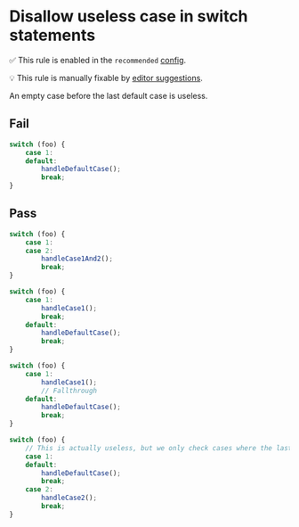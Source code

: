 # Disallow useless case in switch statements

✅ This rule is enabled in the `recommended` [config](https://github.com/sindresorhus/eslint-plugin-unicorn#preset-configs).

💡 This rule is manually fixable by [editor suggestions](https://eslint.org/docs/developer-guide/working-with-rules#providing-suggestions).

<!-- end rule header -->
<!-- Do not manually modify this header. Run: `npm run fix:eslint-docs` -->

An empty case before the last default case is useless.

## Fail

```js
switch (foo) {
	case 1:
	default:
		handleDefaultCase();
		break;
}
```

## Pass

```js
switch (foo) {
	case 1:
	case 2:
		handleCase1And2();
		break;
}
```

```js
switch (foo) {
	case 1:
		handleCase1();
		break;
	default:
		handleDefaultCase();
		break;
}
```

```js
switch (foo) {
	case 1:
		handleCase1();
		// Fallthrough
	default:
		handleDefaultCase();
		break;
}
```

```js
switch (foo) {
	// This is actually useless, but we only check cases where the last case is the `default` case
	case 1:
	default:
		handleDefaultCase();
		break;
	case 2:
		handleCase2();
		break;
}
```

